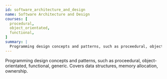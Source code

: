 ```yaml
---
id: software_architecture_and_design
name: Software Architecture and Design 
courses: [
  procedural,
  object_orientated,
  functional,
]
summary: |
  Programming design concepts and patterns, such as proceedural, object-orientated, functional, generic. Covers data structures, memory allocation, ownership.
---
```


Programming design concepts and patterns, such as proceedural, object-orientated, functional, generic. Covers data structures, memory allocation, ownership.